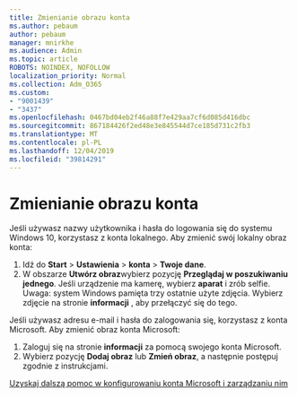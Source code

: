 ```yaml
---
title: Zmienianie obrazu konta
ms.author: pebaum
author: pebaum
manager: mnirkhe
ms.audience: Admin
ms.topic: article
ROBOTS: NOINDEX, NOFOLLOW
localization_priority: Normal
ms.collection: Adm_O365
ms.custom:
- "9001439"
- "3437"
ms.openlocfilehash: 0467bd04eb2f46a88f7e429aa7cf6d085d416dbc
ms.sourcegitcommit: 867184426f2ed48e3e845544d7ce185d731c2fb3
ms.translationtype: MT
ms.contentlocale: pl-PL
ms.lasthandoff: 12/04/2019
ms.locfileid: "39814291"
---
```

# <a name="change-account-picture"></a>Zmienianie obrazu konta

Jeśli używasz nazwy użytkownika i hasła do logowania się do systemu Windows 10, korzystasz z konta lokalnego. Aby zmienić swój lokalny obraz konta:

1. Idź do **Start** > **Ustawienia** > **konta** > **Twoje dane**.
2. W obszarze **Utwórz obraz**wybierz pozycję **Przeglądaj w poszukiwaniu jednego**. Jeśli urządzenie ma kamerę, wybierz **aparat** i zrób selfie. 
    Uwaga: system Windows pamięta trzy ostatnie użyte zdjęcia. Wybierz zdjęcie na stronie **informacji** , aby przełączyć się do tego.

Jeśli używasz adresu e-mail i hasła do zalogowania się, korzystasz z konta Microsoft. Aby zmienić obraz konta Microsoft:

1. Zaloguj się na stronie **informacji** za pomocą swojego konta Microsoft.
2. Wybierz pozycję **Dodaj obraz** lub **Zmień obraz**, a następnie postępuj zgodnie z instrukcjami.

[Uzyskaj dalszą pomoc w konfigurowaniu konta Microsoft i zarządzaniu nim](https://support.microsoft.com/products/microsoft-account?category=manage-account)